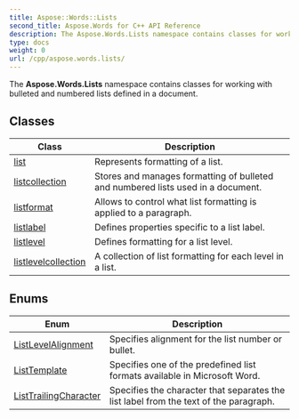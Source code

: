 ```yaml
---
title: Aspose::Words::Lists
second_title: Aspose.Words for C++ API Reference
description: The Aspose.Words.Lists namespace contains classes for working with bulleted and numbered lists defined in a document. 
type: docs
weight: 0
url: /cpp/aspose.words.lists/
---
```


The **Aspose.Words.Lists** namespace contains classes for working with bulleted and numbered lists defined in a document. 

## Classes

| Class | Description |
| --- | --- |
| [list](./list/) | Represents formatting of a list.  |
| [listcollection](./listcollection/) | Stores and manages formatting of bulleted and numbered lists used in a document.  |
| [listformat](./listformat/) | Allows to control what list formatting is applied to a paragraph.  |
| [listlabel](./listlabel/) | Defines properties specific to a list label.  |
| [listlevel](./listlevel/) | Defines formatting for a list level.  |
| [listlevelcollection](./listlevelcollection/) | A collection of list formatting for each level in a list.  |
## Enums

| Enum | Description |
| --- | --- |
| [ListLevelAlignment](./listlevelalignment/) | Specifies alignment for the list number or bullet.  |
| [ListTemplate](./listtemplate/) | Specifies one of the predefined list formats available in Microsoft Word.  |
| [ListTrailingCharacter](./listtrailingcharacter/) | Specifies the character that separates the list label from the text of the paragraph.  |
